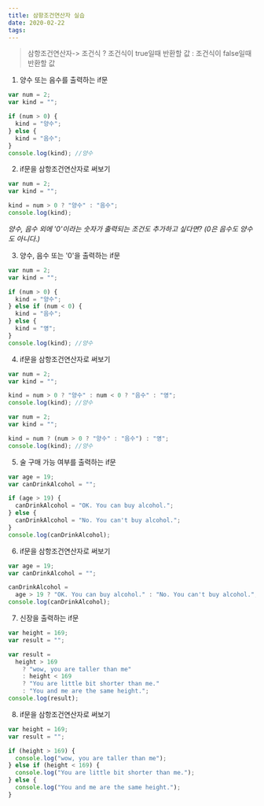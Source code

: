 ```yaml
---
title: 삼항조건연산자 실습
date: 2020-02-22
tags:
---
```


> 삼항조건연산자-> 조건식 ? 조건식이 true일때 반환할 값 : 조건식이 false일때 반환할 값

1. 양수 또는 음수를 출력하는 if문

```javascript
var num = 2;
var kind = "";

if (num > 0) {
  kind = "양수";
} else {
  kind = "음수";
}
console.log(kind); //양수
```

2. if문을 삼항조건연산자로 써보기

```javascript
var num = 2;
var kind = "";

kind = num > 0 ? "양수" : "음수";
console.log(kind);
```

_양수, 음수 외에 '0'이라는 숫자가 출력되는 조건도 추가하고 싶다면? (0은 음수도 양수도 아니다.)_

3. 양수, 음수 또는 '0'을 출력하는 if문

```javascript
var num = 2;
var kind = "";

if (num > 0) {
  kind = "양수";
} else if (num < 0) {
  kind = "음수";
} else {
  kind = "영";
}
console.log(kind); //양수
```

4. if문을 삼항조건연산자로 써보기

```javascript
var num = 2;
var kind = "";

kind = num > 0 ? "양수" : num < 0 ? "음수" : "영";
console.log(kind); //양수
```

```javascript
var num = 2;
var kind = "";

kind = num ? (num > 0 ? "양수" : "음수") : "영";
console.log(kind); //양수
```

5. 술 구매 가능 여부를 출력하는 if문

```javascript
var age = 19;
var canDrinkAlcohol = "";

if (age > 19) {
  canDrinkAlcohol = "OK. You can buy alcohol.";
} else {
  canDrinkAlcohol = "No. You can't buy alcohol.";
}
console.log(canDrinkAlcohol);
```

6. if문을 삼항조건연산자로 써보기

```javascript
var age = 19;
var canDrinkAlcohol = "";

canDrinkAlcohol =
  age > 19 ? "OK. You can buy alcohol." : "No. You can't buy alcohol.";
console.log(canDrinkAlcohol);
```

7. 신장을 출력하는 if문

```javascript
var height = 169;
var result = "";

var result =
  height > 169
    ? "wow, you are taller than me"
    : height < 169
    ? "You are little bit shorter than me."
    : "You and me are the same height.";
console.log(result);
```

8. if문을 삼항조건연산자로 써보기

```javascript
var height = 169;
var result = "";

if (height > 169) {
  console.log("wow, you are taller than me");
} else if (height < 169) {
  console.log("You are little bit shorter than me.");
} else {
  console.log("You and me are the same height.");
}
```
